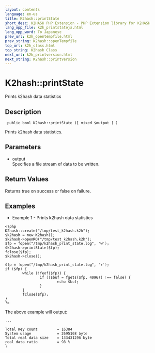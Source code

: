 ```yaml
---
layout: contents
language: en-us
title: K2hash::printState
short_desc: K2HASH PHP Extension - PHP Extension library for K2HASH
lang_opp_file: k2h_printstateja.html
lang_opp_word: To Japanese
prev_url: k2h_opentempfile.html
prev_string: K2hash::openTempfile
top_url: k2h_class.html
top_string: K2hash Class
next_url: k2h_printversion.html
next_string: K2hash::printVersion
---
```


# K2hash::printState
Prints k2hash data statistics

## Description

```
 public bool K2hash::printState ([ mixed $output ] )
```

Prints k2hash data statistics. 

## Parameters
- output  
Specifies a file stream of data to be written.

## Return Values
Returns true on success or false on failure. 

## Examples
- Example 1 - Prints k2hash data statistics

```
<?php
K2hash::create("/tmp/test_k2hash.k2h");
$k2hash = new K2hash();
$k2hash->openRO("/tmp/test_k2hash.k2h");
$fp = fopen("/tmp/k2hash_print_state.log", 'w');
$k2hash->printState($fp);
fclose($fp);
$k2hash->close();

$fp = fopen("/tmp/k2hash_print_state.log", 'r');
if ($fp) {
        while (!feof($fp)) {
                if (($buf = fgets($fp, 4096)) !== false) {
                        echo $buf;
                }
        }
        fclose($fp);
}
?>
```

The above example will output:

```
...

Total Key count         = 16384
System usage            = 2695168 byte
Total real data size    = 133431296 byte
real data ratio         = 98 %
}
```

